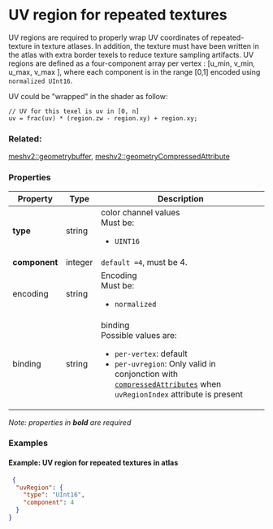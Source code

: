 # UV region for repeated textures



  UV regions are required to properly wrap UV coordinates of repeated-texture in texture atlases.
  In addition, the texture must have been written in the atlas with extra border texels to reduce texture sampling artifacts. 
  UV regions are defined as a four-component array per vertex : [u_min, v_min, u_max, v_max ], where each component is in the range [0,1] encoded using `normalized UInt16`.
  
  UV could be "wrapped" in the shader as follow:
  ``` hlsl
  // UV for this texel is uv in [0, n]
  uv = frac(uv) * (region.zw - region.xy) + region.xy;
  ```
  
  

### Related:

[meshv2::geometrybuffer](geometrybuffer.md), [meshv2::geometryCompressedAttribute](geometryCompressedAttribute.md)
### Properties

| Property | Type | Description |
| --- | --- | --- |
| **type** | string | color channel values<div>Must be:<ul><li>`UINT16`</li></ul></div> |
| **component** | integer | `default =4`, must be 4. |
| encoding | string | Encoding<div>Must be:<ul><li>`normalized`</li></ul></div> |
| binding | string | binding<div>Possible values are:<ul><li>`per-vertex`: default</li><li>`per-uvregion`: Only valid in conjonction with [`compressedAttributes`](geometryCompressedAttribute.md) when `uvRegionIndex` attribute is present</li></ul></div> |

*Note: properties in **bold** are required*

### Examples 

#### Example: UV region for repeated textures in atlas 

```json
 {
  "uvRegion": {
    "type": "UInt16",
    "component": 4
  }
} 
```

